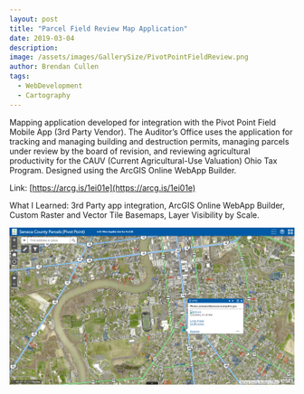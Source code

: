 ```yaml
---
layout: post
title: "Parcel Field Review Map Application"
date: 2019-03-04
description:
image: /assets/images/GallerySize/PivotPointFieldReview.png
author: Brendan Cullen
tags:
  - WebDevelopment
  - Cartography
---
```

 Mapping application developed for integration with the Pivot Point Field Mobile App (3rd Party Vendor). The Auditor’s Office uses the application for tracking and managing building and destruction permits, managing parcels under review by the board of revision, and reviewing agricultural productivity for the CAUV (Current Agricultural-Use Valuation) Ohio Tax Program. Designed using the ArcGIS Online WebApp Builder.

Link: [https://arcg.is/1ei01e](https://arcg.is/1ei01e)

What I Learned: 3rd Party app integration, ArcGIS Online WebApp Builder, Custom Raster and Vector Tile Basemaps, Layer Visibility by Scale.

![](/assets/images/OriginalSize/PivotPointFieldReview.png)